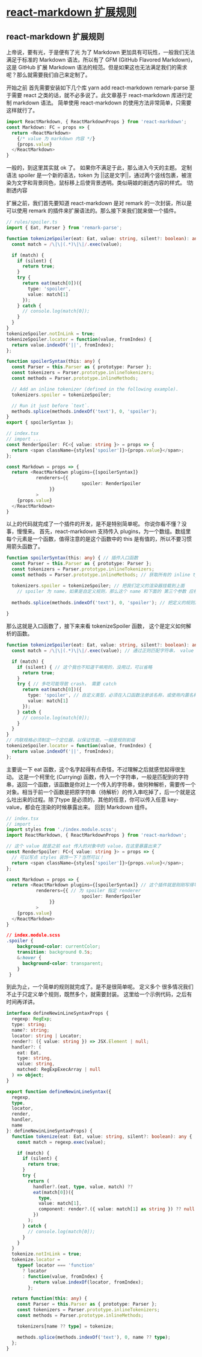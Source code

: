 # [react-markdown 扩展规则](https://innei.ren/posts/programming/react-markdown-custom-rules)

## react-markdown 扩展规则
上帝说，要有光，于是便有了光
为了 Markdown 更加具有可玩性，一般我们无法满足于标准的 Markdown 语法，所以有了 GFM (GitHub Flavored Markdown)，这是 GitHub 扩展 Markdown 语法的规范。但是如果这也无法满足我们的需求呢？那么就需要我们自己来定制了。

开始之前
首先需要安装如下几个库
yarn add react-markdown remark-parse
至于需要 react 之类的话，就不必多说了。此文章基于 react-markdown 库进行定制 markdown 语法。
简单使用
react-markdown 的使用方法非常简单，只需要这样就行了。

```typescript
import ReactMarkdown, { ReactMarkdownProps } from 'react-markdown';
const Markdown: FC = props => {
  return <ReactMarkdown>
    {/* value 为 markdown 内容 */}
  	{props.value}
  </ReactMarkdown>
}
```

一般的，到这里其实就 ok 了。
如果你不满足于此，那么进入今天的主题。
定制语法
spoiler 是一个新的语法，token 为 ||这是文字||，通过两个竖线包裹，被渲染为文字和背景同色，鼠标移上后使背景透明。类似萌娘的剧透内容的样式。
!防剧透内容

扩展之前，我们首先要知道 react-markdown 是对 remark 的一次封装，所以是可以使用 remark 的插件来扩展语法的。那么接下来我们就来做一个插件。

```typescript
// rules/spoiler.ts
import { Eat, Parser } from 'remark-parse';

function tokenizeSpoiler(eat: Eat, value: string, silent?: boolean): any {
  const match = /\|\|(.*)\|\|/.exec(value);

  if (match) {
    if (silent) {
      return true;
    }
    try {
      return eat(match[0])({
        type: 'spoiler',
        value: match[1]
      });
    } catch {
      // console.log(match[0]);
    }
  }
}
tokenizeSpoiler.notInLink = true;
tokenizeSpoiler.locator = function(value, fromIndex) {
  return value.indexOf('||', fromIndex);
};

function spoilerSyntax(this: any) {
  const Parser = this.Parser as { prototype: Parser };
  const tokenizers = Parser.prototype.inlineTokenizers;
  const methods = Parser.prototype.inlineMethods;

  // Add an inline tokenizer (defined in the following example).
  tokenizers.spoiler = tokenizeSpoiler;

  // Run it just before `text`.
  methods.splice(methods.indexOf('text'), 0, 'spoiler');
}
export { spoilerSyntax };

// index.tsx
// import ...
const RenderSpoiler: FC<{ value: string }> = props => {
  return <span className={styles['spoiler']}>{props.value}</span>;
};

const Markdown = props => {
  return <ReactMarkdown plugins={[spoilerSyntax]} 
           renderers={{
        					spoiler: RenderSpoiler
    			}}
           >
  	{props.value}
  </ReactMarkdown>
}
```

以上的代码就完成了一个插件的开发，是不是特别简单呢。
你说你看不懂？没事，慢慢来。
首先，react-markdown 支持传入 plugins，为一个数组。数组里每个元素是一个函数，值得注意的是这个函数中的 this 是有值的，所以不要习惯用箭头函数了。

```typescript
function spoilerSyntax(this: any) { // 插件入口函数
  const Parser = this.Parser as { prototype: Parser };
  const tokenizers = Parser.prototype.inlineTokenizers;
  const methods = Parser.prototype.inlineMethods; // 获取所有的 inline types 的渲染顺序 是一个数组

  tokenizers.spoiler = tokenizeSpoiler; // 把我们定义的渲染器挂载到上面
	// spoiler 为 name，如果是自定义规则，那么这个 name 和下面的 第三个参数 应相同
  
  methods.splice(methods.indexOf('text'), 0, 'spoiler'); // 把定义的规则放在哪个顺序执行呢，就放在 `text` 之前吧。`text` 也是一个规则，在整个渲染的最后一个
  
}
```

那么这就是入口函数了，接下来来看 tokenizeSpoiler 函数， 这个是定义如何解析的函数。

```typescript
function tokenizeSpoiler(eat: Eat, value: string, silent?: boolean): any {
  const match = /\|\|(.*)\|\|/.exec(value); // 通过正则匹配字符串， value 是这一行的字符串

  if (match) {
    if (silent) { // 这个我也不知道干嘛用的，没用过，可以省略
      return true;
    }
    try { // 多吃可能导致 crash， 需要 catch
      return eat(match[0])({
        type: 'spoiler', // 自定义类型，必须在入口函数注册该名称，或使用内置名称
        value: match[1]
      });
    } catch {
      // console.log(match[0]);
    }
  }
}
// 内联规格必须制定一个定位器，以保证性能。一般是规则前缀
tokenizeSpoiler.locator = function(value, fromIndex) {
  return value.indexOf('||', fromIndex);
};
```

主要说一下 eat 函数，这个名字起得有点奇怪，不过理解之后就感觉起得很生动。
这是一个柯里化 (Currying) 函数，传入一个字符串，一般是匹配到的字符串，返回一个函数，该函数是你对上一个传入的字符串，做何种解析，需要传一个对象。相当于前一个函数是把原字符串（待解析）的传入串吃掉了，后一个就是这么吐出来的过程。除了type 是必须的，其他的任意，你可以传入任意 key-value，都会在渲染的时候暴露出来。
回到 Markdown 组件。

```typescript
// index.tsx
// import ...
import styles from './index.module.scss';
import ReactMarkdown, { ReactMarkdownProps } from 'react-markdown';

// 这个 value 就是之前 eat 传入的对象中的 value，在这里暴露出来了
const RenderSpoiler: FC<{ value: string }> = props => { 
  // 可以写点 styles 装饰一下？当然可以！
  return <span className={styles['spoiler']}>{props.value}</span>;
};

const Markdown = props => {
  return <ReactMarkdown plugins={[spoilerSyntax]} // 这个插件就是刚刚写得导出项
           renderers={{ // 为 spoiler 指定 renderer
        					spoiler: RenderSpoiler
    			}}
           >
  	{props.value}
  </ReactMarkdown>
}
```

```css
// index.module.scss
.spoiler {
    background-color: currentColor;
    transition: background 0.5s;
    &:hover {
      background-color: transparent;
    }
 }
 ```

到此为止，一个简单的规则就完成了。是不是很简单呢。
定义多个
很多情况我们不止于只定义单个规则，既然多个，就需要封装。
这里给一个示例代码，之后有时间再详讲。

```typescript
interface defineNewinLineSyntaxProps {
  regexp: RegExp;
  type: string;
  name?: string;
  locator: string | Locator;
  render?: ({ value: string }) => JSX.Element | null;
  handler?: (
    eat: Eat,
    type: string,
    value: string,
    matched: RegExpExecArray | null
  ) => object;
}

export function defineNewinLineSyntax({
  regexp,
  type,
  locator,
  render,
  handler,
  name
}: defineNewinLineSyntaxProps) {
  function tokenize(eat: Eat, value: string, silent?: boolean): any {
    const match = regexp.exec(value);

    if (match) {
      if (silent) {
        return true;
      }
      try {
        return (
          handler?.(eat, type, value, match) ??
          eat(match[0])({
            type,
            value: match[1],
            component: render?.({ value: match[1] as string }) ?? null
          })
        );
      } catch {
        // console.log(match[0]);
      }
    }
  }
  tokenize.notInLink = true;
  tokenize.locator =
    typeof locator === 'function'
      ? locator
      : function(value, fromIndex) {
          return value.indexOf(locator, fromIndex);
        };

  return function(this: any) {
    const Parser = this.Parser as { prototype: Parser };
    const tokenizers = Parser.prototype.inlineTokenizers;
    const methods = Parser.prototype.inlineMethods;

    tokenizers[name ?? type] = tokenize;

    methods.splice(methods.indexOf('text'), 0, name ?? type);
  };
}

```